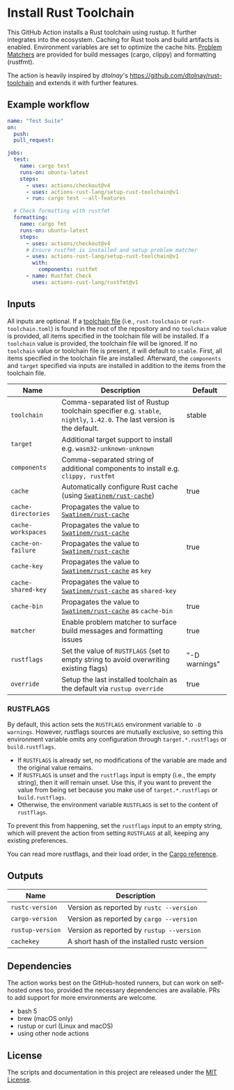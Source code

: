 # Install Rust Toolchain

This GitHub Action installs a Rust toolchain using rustup.
It further integrates into the ecosystem.
Caching for Rust tools and build artifacts is enabled.
Environment variables are set to optimize the cache hits.
[Problem Matchers] are provided for build messages (cargo, clippy) and formatting (rustfmt).

The action is heavily inspired by *dtolnay*'s <https://github.com/dtolnay/rust-toolchain> and extends it with further features.

## Example workflow

```yaml
name: "Test Suite"
on:
  push:
  pull_request:

jobs:
  test:
    name: cargo test
    runs-on: ubuntu-latest
    steps:
      - uses: actions/checkout@v4
      - uses: actions-rust-lang/setup-rust-toolchain@v1
      - run: cargo test --all-features

  # Check formatting with rustfmt
  formatting:
    name: cargo fmt
    runs-on: ubuntu-latest
    steps:
      - uses: actions/checkout@v4
      # Ensure rustfmt is installed and setup problem matcher
      - uses: actions-rust-lang/setup-rust-toolchain@v1
        with:
          components: rustfmt
      - name: Rustfmt Check
        uses: actions-rust-lang/rustfmt@v1
```

## Inputs

All inputs are optional.
If a [toolchain file](https://rust-lang.github.io/rustup/overrides.html#the-toolchain-file) (i.e., `rust-toolchain` or `rust-toolchain.toml`) is found in the root of the repository and no `toolchain` value is provided, all items specified in the toolchain file will be installed.
If a `toolchain` value is provided, the toolchain file will be ignored.
If no `toolchain` value or toolchain file is present, it will default to `stable`.
First, all items specified in the toolchain file are installed.
Afterward, the `components` and `target` specified via inputs are installed in addition to the items from the toolchain file.

| Name                | Description                                                                                                              | Default       |
| ------------------- | ------------------------------------------------------------------------------------------------------------------------ | ------------- |
| `toolchain`         | Comma-separated list of Rustup toolchain specifier e.g. `stable`, `nightly`, `1.42.0`.  The last version is the default. | stable        |
| `target`            | Additional target support to install e.g. `wasm32-unknown-unknown`                                                       |               |
| `components`        | Comma-separated string of additional components to install e.g. `clippy, rustfmt`                                        |               |
| `cache`             | Automatically configure Rust cache (using [`Swatinem/rust-cache`])                                                       | true          |
| `cache-directories` | Propagates the value to [`Swatinem/rust-cache`]                                                                          |               |
| `cache-workspaces`  | Propagates the value to [`Swatinem/rust-cache`]                                                                          |               |
| `cache-on-failure`  | Propagates the value to [`Swatinem/rust-cache`]                                                                          | true          |
| `cache-key`         | Propagates the value to [`Swatinem/rust-cache`] as `key`                                                                 |               |
| `cache-shared-key`  | Propagates the value to [`Swatinem/rust-cache`] as `shared-key`                                                          |               |
| `cache-bin`         | Propagates the value to [`Swatinem/rust-cache`] as `cache-bin`                                                           | true          |
| `matcher`           | Enable problem matcher to surface build messages and formatting issues                                                   | true          |
| `rustflags`         | Set the value of `RUSTFLAGS` (set to empty string to avoid overwriting existing flags)                                   | "-D warnings" |
| `override`          | Setup the last installed toolchain as the default via `rustup override`                                                  | true          |

[`Swatinem/rust-cache`]: https://github.com/Swatinem/rust-cache

### RUSTFLAGS

By default, this action sets the `RUSTFLAGS` environment variable to `-D warnings`.
However, rustflags sources are mutually exclusive, so setting this environment variable omits any configuration through `target.*.rustflags` or `build.rustflags`.

* If `RUSTFLAGS` is already set, no modifications of the variable are made and the original value remains.
* If `RUSTFLAGS` is unset and the `rustflags` input is empty (i.e., the empty string), then it will remain unset.
    Use this, if you want to prevent the value from being set because you make use of `target.*.rustflags` or `build.rustflags`.
* Otherwise, the environment variable `RUSTFLAGS` is set to the content of `rustflags`.

To prevent this from happening, set the `rustflags` input to an empty string, which will
prevent the action from setting `RUSTFLAGS` at all, keeping any existing preferences.

You can read more rustflags, and their load order, in the [Cargo reference].

## Outputs

| Name             | Description                                 |
| ---------------- | ------------------------------------------- |
| `rustc-version`  | Version as reported by `rustc --version`    |
| `cargo-version`  | Version as reported by `cargo --version`    |
| `rustup-version` | Version as reported by `rustup --version`   |
| `cachekey`       | A short hash of the installed rustc version |

## Dependencies

The action works best on the GitHub-hosted runners, but can work on self-hosted ones too, provided the necessary dependencies are available.
PRs to add support for more environments are welcome.

* bash 5
* brew (macOS only)
* rustup or curl (Linux and macOS)
* using other node actions

## License

The scripts and documentation in this project are released under the [MIT
License].

[MIT License]: LICENSE
[Problem Matchers]: https://github.com/actions/toolkit/blob/main/docs/problem-matchers.md
[Cargo reference]: https://doc.rust-lang.org/cargo/reference/config.html?highlight=unknown#buildrustflags
